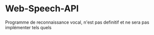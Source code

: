Web-Speech-API
==============
Programme de reconnaissance vocal, n'est pas definitif et ne sera pas implémenter tels quels
